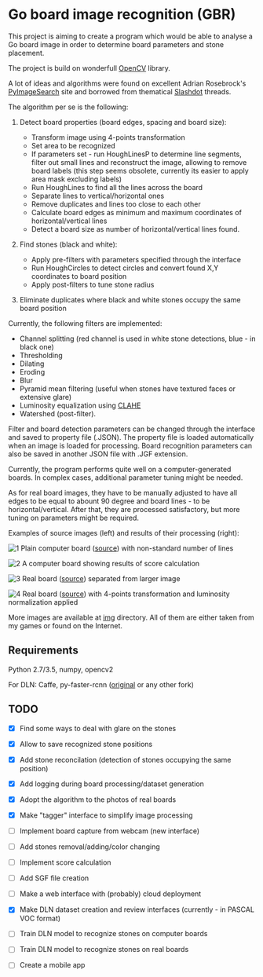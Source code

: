 # Go board image recognition (GBR)

This project is aiming to create a program which would be able to analyse a Go board image in order to determine board parameters and stone placement.

The project is build on wonderfull [OpenCV](https://opencv.org/) library.

A lot of ideas and algorithms were found on excellent Adrian Rosebrock's [PyImageSearch](https://www.pyimagesearch.com/) site and borrowed from thematical [Slashdot](https://stackoverflow.com/questions/tagged/opencv) threads.

The algorithm per se is the following:

1. Detect board properties (board edges, spacing and board size):
    * Transform image using 4-points transformation
    * Set area to be recognized
    * If parameters set - run HoughLinesP to determine line segments, filter out small lines and reconstruct the image, allowing to remove board labels (this step seems obsolete, currently its easier to apply area mask excluding labels)
    * Run HoughLines to find all the lines across the board
    * Separate lines to vertical/horizontal ones
    * Remove duplicates and lines too close to each other
    * Calculate board edges as minimum and maximum coordinates of horizontal/vertical lines
    * Detect a board size as number of horizontal/vertical lines found.

2. Find stones (black and white):
    * Apply pre-filters with parameters specified through the interface
    * Run HoughCircles to detect circles and convert found X,Y coordinates to board position
    * Apply post-filters to tune stone radius

3. Eliminate duplicates where black and white stones occupy the same board position

Currently, the following filters are implemented:
  * Channel splitting (red channel is used in white stone detections, blue - in black one)
  * Thresholding
  * Dilating
  * Eroding
  * Blur
  * Pyramid mean filtering (useful when stones have textured faces or extensive glare)
  * Luminosity equalization using [CLAHE](http://books.google.com.au/books?hl=en&lr=&id=CCqzMm_-WucC&oi=fnd&pg=PR11&dq=Contrast%20Limited%20Adaptive%20Histogram%20Equalization%20Graphics%20Gems%20IV&ots=mtft15JJbl&sig=acQg6XLt7jzqR0MjO6sYUa0Sjtc#v=onepage&q=Contrast%20Limited%20Adaptive%20Histogram%20Equalization%20Graphics%20Gems%20IV&f=false)
  * Watershed (post-filter).

Filter and board detection parameters can be changed through the interface and saved to property file (.JSON). The property file is loaded automatically when an image is loaded for processing. Board recognition parameters can also be saved in another JSON file with .JGF extension.

Currently, the program performs quite well on a computer-generated boards. In complex cases, additional parameter tuning might be needed.

As for real board images, they have to be manually adjusted to have all edges to be equal to abount 90 degree and board lines - to be horizontal/vertical. After that, they are processed satisfactory, but more tuning on parameters might be required.

Examples of source images (left) and results of their processing (right):

![1](../master/demo/screen_1.png)
Plain computer board ([source](https://senseis.xmp.net/diagrams/5/f5577987ee77807acfcfb4ed125f38eb.png)) with non-standard number of lines

![2](../master/demo/screen_13.png)
A computer board showing results of score calculation

![3](../master/demo/screen_8.png)
Real board ([source](https://www.theverge.com/2016/3/8/11178462/google-deepmind-go-challenge-ai-vs-lee-sedol)) separated from larger image

![4](../master/demo/screen_47.png)
Real board ([source](https://images.app.goo.gl/tXP2Yp9GBajHgJEr9)) with 4-points transformation and luminosity normalization applied

More images are available at [img](../master/img) directory. All of them are either taken from my games or found on the Internet.

## Requirements

Python 2.7/3.5, numpy, opencv2

For DLN: Caffe, py-faster-rcnn ([original](https://github.com/rbgirshick/py-faster-rcnn) or any other fork)

## TODO

- [x] Find some ways to deal with glare on the stones

- [x] Allow to save recognized stone positions

- [x] Add stone reconcilation (detection of stones occupying the same position)

- [x] Add logging during board processing/dataset generation

- [x] Adopt the algorithm to the photos of real boards

- [x] Make "tagger" interface to simplify image processing

- [ ] Implement board capture from webcam (new interface)

- [ ] Add stones removal/adding/color changing

- [ ] Implement score calculation

- [ ] Add SGF file creation

- [ ] Make a web interface with (probably) cloud deployment

- [x] Make DLN dataset creation and review interfaces (currently - in PASCAL VOC format)

- [ ] Train DLN model to recognize stones on computer boards

- [ ] Train DLN model to recognize stones on real boards

- [ ] Create a mobile app
